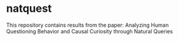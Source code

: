 # natquest
This repository contains results from the paper: Analyzing Human Questioning Behavior and Causal Curiosity through Natural Queries
